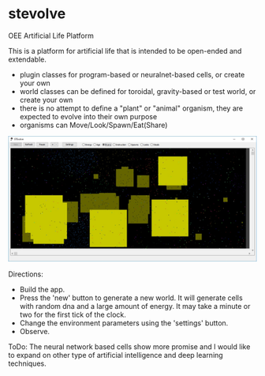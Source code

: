 # stevolve
OEE Artificial Life Platform

This is a platform for artificial life that is intended to be open-ended and extendable.   
- plugin classes for program-based or neuralnet-based cells, or create your own
- world classes can be defined for toroidal, gravity-based or test world, or create your own
- there is no attempt to define a "plant" or "animal" organism, they are expected to evolve into their own purpose
- organisms can Move/Look/Spawn/Eat(Share)

![Screenshot](/screenshot1.jpg)

Directions:
- Build the app.
- Press the 'new' button to generate a new world. It will generate cells with random dna and a large amount of energy. It may take a minute or two for the first tick of the clock.
- Change the environment parameters using the 'settings' button.
- Observe.

ToDo:
The neural network based cells show more promise and I would like to expand on other type of artificial intelligence and deep learning techniques.

